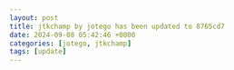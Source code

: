 ```yaml
---
layout: post
title: jtkchamp by jotego has been updated to 8765cd7
date: 2024-09-08 05:42:46 +0000
categories: [jotego, jtkchamp]
tags: [update]
---
```



